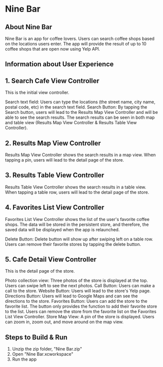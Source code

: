 #  Nine Bar

## About Nine Bar
Nine Bar is an app for coffee lovers. Users can search coffee shops based on the locations users enter. The app will provide the result of up to 10 coffee shops that are open now using Yelp API.

## Information about User Experience

## 1. Search Cafe View Controller
This is the initial view controller.

Search text field: Users can type the locations (the street name, city name, postal code, etc) in the search text field.
Search Button: By tapping the Search button, users will lead to the Results Map View Controller and will be able to see the search results. The search results can be seen in both map and table view (Results Map View Controller & Results Table View Controller).

## 2. Results Map View Controller
Results Map View Controller shows the search results in a map view. When tapping a pin, users will lead to the detail page of the store.


## 3. Results Table View Controller
Results Table View Controller shows the search results in a table view. When tapping a table row, users will lead to the detail page of the store.


## 4. Favorites List View Controller
Favorites List View Controller shows the list of the user's favorite coffee shops. The data will be stored in the persistent store, and therefore, the saved data will be displayed when the app is relaunched. 

Delete Button: Delete button will show up after swiping left on a table row. Users can remove their favorite stores by tapping the delete button.

## 5. Cafe Detail View Controller
This is the detail page of the store. 


Photo collection view: Three photos of the store is displayed at the top. Users can swipe left to see the next photos.
Call Button: Users can make a call to the store.
Website Button: Users will lead to the store's Yelp page.
Directions Button: Users will lead to Google Maps and can see the directions to the store.
Favorites Button: Users can add the store to the favorite list. The button only provides the function to add their favorite store to the list. Users can remove the store from the favorite list on the Favorites List View Controller.
Store Map View: A pin of the store is displayed. Users can zoom in, zoom out, and move around on the map view.

## Steps to Build & Run
1. Unzip the zip folder, "Nine Bar.zip"
2. Open "Nine Bar.xcworkspace"
3. Run the app
